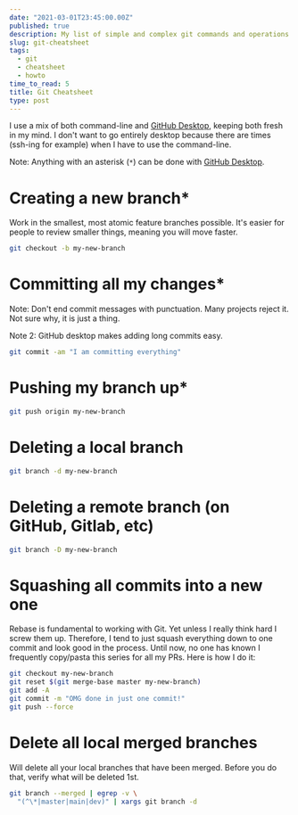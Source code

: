 ```yaml
---
date: "2021-03-01T23:45:00.00Z"
published: true
description: My list of simple and complex git commands and operations.
slug: git-cheatsheet
tags:
  - git
  - cheatsheet  
  - howto
time_to_read: 5
title: Git Cheatsheet
type: post
---
```


I use a mix of both command-line and [GitHub Desktop](https://desktop.github.com/), keeping both fresh in my mind. I don't want to go entirely desktop because there are times (ssh-ing for example) when I have to use the command-line.

Note: Anything with an asterisk (`*`) can be done with [GitHub Desktop](https://desktop.github.com/). 

# Creating a new branch*

Work in the smallest, most atomic feature branches possible. It's easier for people to review smaller things, meaning you will move faster.

``` bash
git checkout -b my-new-branch
```

# Committing all my changes*

Note: Don't end commit messages with punctuation. Many projects reject it. Not sure why, it is just a thing.

Note 2: GitHub desktop makes adding long commits easy.

``` bash
git commit -am "I am committing everything"
```

# Pushing my branch up*

``` bash
git push origin my-new-branch
```

# Deleting a local branch


``` bash
git branch -d my-new-branch
```

# Deleting a remote branch (on GitHub, Gitlab, etc)

``` bash
git branch -D my-new-branch
```


# Squashing all commits into a new one

Rebase is fundamental to working with Git. Yet unless I really think hard I screw them up. Therefore, I tend to just squash everything down to one commit and look good in the process. Until now, no one has known I frequently copy/pasta this series for all my PRs. Here is how I do it:

``` bash
git checkout my-new-branch
git reset $(git merge-base master my-new-branch)
git add -A
git commit -m "OMG done in just one commit!"
git push --force
```

# Delete all local merged branches

Will delete all your local branches that have been merged. Before you do that,  verify what will be deleted 1st. 

```bash
git branch --merged | egrep -v \
  "(^\*|master|main|dev)" | xargs git branch -d
```
